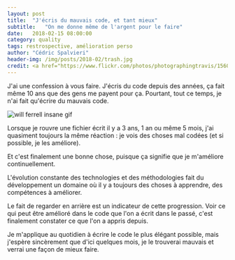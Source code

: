 ```yaml
---
layout: post
title:  "J'écris du mauvais code, et tant mieux"
subtitle:   "On me donne même de l'argent pour le faire"
date:   2018-02-15 08:00:00
category: quality
tags: restrospective, amélioration perso
author: "Cédric Spalvieri"
header-img: /img/posts/2018-02/trash.jpg
credit: <a href="https://www.flickr.com/photos/photographingtravis/15606553229/">Travis Wise - Trash</a>
---
```


J'ai une confession à vous faire. J'écris du code depuis des années, ça fait même 10 ans que des gens me payent pour ça. Pourtant, tout ce temps, je n'ai fait qu'écrire du mauvais code.

![will ferrell insane gif](/img/posts/2018-02/insane.gif)

Lorsque je rouvre une fichier écrit il y a 3 ans, 1 an ou même 5 mois, j'ai quasiment toujours la même réaction : je vois des choses mal codées (et si possible, je les améliore).

Et c'est finalement une bonne chose, puisque ça signifie que je m'améliore continuellement.

L'évolution constante des technologies et des méthodologies fait du développement un domaine où il y a toujours des choses à apprendre, des compétences à améliorer.

Le fait de regarder en arrière est un indicateur de cette progression. Voir ce qui peut être amélioré dans le code que l'on a écrit dans le passé, c'est finalement constater ce que l'on a appris depuis.

Je m'applique au quotidien à écrire le code le plus élégant possible, mais j'espère sincèrement que d'ici quelques mois, je le trouverai mauvais et verrai une façon de mieux faire.
